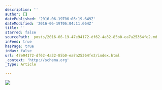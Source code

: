 ```yaml
---
description: ''
author: []
datePublished: '2016-06-19T06:05:19.649Z'
dateModified: '2016-06-19T06:04:11.664Z'
title: ''
starred: false
sourcePath: _posts/2016-06-19-47e94172-df62-4a32-85b0-ea7a25364fe2.md
inFeed: true
hasPage: true
inNav: false
url: 47e94172-df62-4a32-85b0-ea7a25364fe2/index.html
_context: 'http://schema.org'
_type: Article

---
```

![](https://the-grid-user-content.s3-us-west-2.amazonaws.com/5a0692a6-05a2-4462-abee-a454dc476a77.jpg)